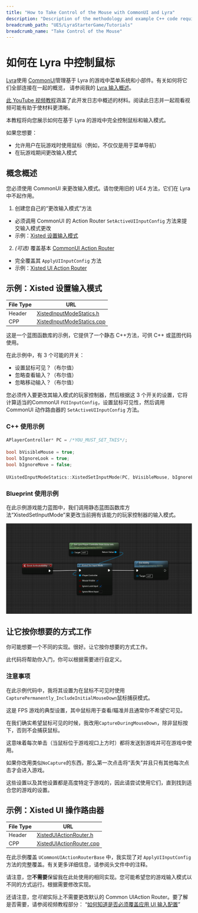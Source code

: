 ```yaml
---
title: "How to Take Control of the Mouse with CommonUI and Lyra"
description: "Description of the methodology and example C++ code required to take full control over CommonUI and Mouse capture/lock settings in a Lyra game"
breadcrumb_path: "UE5/LyraStarterGame/Tutorials"
breadcrumb_name: "Take Control of the Mouse"
---
```




# 如何在 Lyra 中控制鼠标

[Lyra](/UE5/LyraStarterGame/)使用 [CommonUI](/UE5/CommonUI/)管理基于 Lyra 的游戏中菜单系统和小部件。有关如何将它们全部连接在一起的概览，
请参阅我的 [Lyra 输入概述](/UE5/LyraStarterGame/Input/)。

[此 YouTube 视频教程](https://youtu.be/A9dp3cmCFtQ)涵盖了此开发日志中概述的材料。阅读此日志并一起观看视频可能有助于使材料更清晰。

本教程将向您展示如何在基于 Lyra 的游戏中完全控制鼠标和输入模式。

如果您想要：
- 允许用户在玩游戏时使用鼠标（例如，不仅仅是用于菜单导航）
- 在玩游戏期间更改输入模式

## 概念概述

您必须使用 CommonUI 来更改输入模式。请勿使用旧的 UE4 方法，它们在 Lyra 中不起作用。

1. 创建您自己的“更改输入模式”方法
  - 必须调用 CommonUI 的 Action Router `SetActiveUIInputConfig` 方法来提交输入模式更改
  - 示例：[Xisted 设置输入模式](#XistedSetInputMode)

2. *(可选)* 覆盖基本 [CommonUI Action Router](/UE5/CommonUI/ActionRouter)
  - 完全覆盖其 `ApplyUIInputConfig` 方法
  - 示例：[Xisted UI Action Router](#XistedUIActionRouter)

<a id='XistedSetInputMode'></a>
## 示例：Xisted 设置输入模式
| File Type | URL                                                                                                                                             |
|-----------|-------------------------------------------------------------------------------------------------------------------------------------------------|
| Header    | [XistedInputModeStatics.h](https://github.com/XistGG/LyraMouseTutorial/blob/main/Source/LyraMouseTutorial/Public/XistedInputModeStatics.h)      |
| CPP       | [XistedInputModeStatics.cpp](https://github.com/XistGG/LyraMouseTutorial/blob/main/Source/LyraMouseTutorial/Private/XistedInputModeStatics.cpp) |


这是一个蓝图函数库的示例，它提供了一个静态 C++方法，可供 C++ 或蓝图代码使用。

在此示例中，有 3 个可能的开关：
- 设置鼠标可见？（布尔值）
- 忽略查看输入？（布尔值）
- 忽略移动输入？（布尔值）

您必须传入要更改其输入模式的玩家控制器，然后根据这 3 个开关的设置，它将计算适当的CommonUI `FUIInputConfig`，设置鼠标可见性，然后调用CommonUI 动作路由器的 `SetActiveUIInputConfig` 方法。


### C++ 使用示例

```c++
APlayerController* PC = /*YOU_MUST_SET_THIS*/;

bool bVisibleMouse = true;
bool bIgnoreLook = true;
bool bIgnoreMove = false;

UXistedInputModeStatics::XistedSetInputMode(PC, bVisibleMouse, bIgnoreLook, bIgnoreMove);
```


### Blueprint 使用示例

在此示例游戏能力蓝图中，我们调用静态蓝图函数库方法“XistedSetInputMode”来更改当前拥有该能力的玩家控制器的输入模式。

[![ChangeInputMode screenshot](./screenshots/ChangeInputMode.png)](./screenshots/ChangeInputMode.png)

## 让它按你想要的方式工作

你可能想要一个不同的实现。很好。让它按你想要的方式工作。

此代码将帮助你入门，你可以根据需要进行自定义。

### 注意事项

在此示例代码中，我将其设置为在鼠标不可见时使用`CapturePermanently_IncludeInitialMouseDown`鼠标捕获模式。

这是 FPS 游戏的典型设置，其中鼠标用于查看/瞄准并且通常你不希望它可见。

在我们确实希望鼠标可见的时候，我改用`CaptureDuringMouseDown`，除非鼠标按下，否则不会捕获鼠标。

这意味着每次单击（当鼠标位于游戏视口上方时）都将发送到游戏并可在游戏中使用。

如果你改用类似`NoCapture`的东西，那么第一次点击将“丢失”并且只有其他每次点击才会进入游戏。

这些设置以及其他设置都是高度特定于游戏的，因此请尝试使用它们，直到找到适合您的游戏的设置。


<a id='XistedUIActionRouter'></a>
## 示例：Xisted UI 操作路由器

| File Type | URL                                                                                                                                         |
|-----------|---------------------------------------------------------------------------------------------------------------------------------------------|
| Header    | [XistedUIActionRouter.h](https://github.com/XistGG/LyraMouseTutorial/blob/main/Source/LyraMouseTutorial/Public/XistedUIActionRouter.h)      |
| CPP       | [XistedUIActionRouter.cpp](https://github.com/XistGG/LyraMouseTutorial/blob/main/Source/LyraMouseTutorial/Private/XistedUIActionRouter.cpp) |

在此示例覆盖 `UCommonUIActionRouterBase` 中，我实现了对 `ApplyUIInputConfig` 方法的完整覆盖。有关更多详细信息，请参阅头文件中的注释。

请注意，您**不需要**保留我在此处使用的相同实现。您可能希望您的游戏输入模式以不同的方式运行。根据需要修改实现。

还请注意，您*可能*实际上不需要更改默认的 Common UIAction Router。要了解是否需要，请参阅视频教程部分：
“[如何知道是否必须覆盖应用 UI 输入配置](https://youtu.be/A9dp3cmCFtQ?t=784s)”

